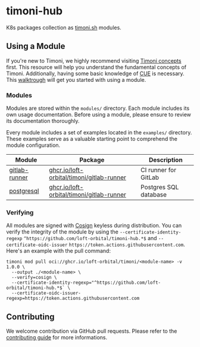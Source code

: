 # timoni-hub

K8s packages collection as [timoni.sh](https://timoni.sh) modules.

## Using a Module
If you're new to Timoni, we highly recommend visiting [Timoni concepts](https://timoni.sh/concepts/) first.
This resource will help you understand the fundamental concepts of Timoni.
Additionally, having some basic knowledge of [CUE](https://cuelang.org/) is necessary.
This [walktrough](https://timoni.sh/cue/walkthrough/) will get you started with using a module.

### Modules
Modules are stored within the `modules/` directory.
Each module includes its own usage documentation.
Before using a module, please ensure to review its documentation thoroughly.

Every module includes a set of examples located in the `examples/` directory.
These examples serve as a valuable starting point to comprehend the module configuration.

| Module                                 | Package                                                                                                                      | Description           |
| ---                                    | ---                                                                                                                          | ---                   |
| [gitlab-runner](modules/gitlab-runner) | [ghcr.io/loft-orbital/timoni/gitlab-runner](https://github.com/loft-orbital/timoni-hub/pkgs/container/timoni%2gitlab-runner) | CI runner for GitLab  |
| [postgresql](modules/postgresql)       | [ghcr.io/loft-orbital/timoni/gitlab-runner](https://github.com/loft-orbital/timoni-hub/pkgs/container/timoni%2postgresql)    | Postgres SQL database |

### Verifying

All modules are signed with [Cosign](https://github.com/sigstore/cosign) keyless during distribution.
You can verify the integrity of the module by using the `--certificate-identity-regexp` `^https://github.com/loft-orbital/timoni-hub.*$` and `--certificate-oidc-issuer` `https://token.actions.githubusercontent.com`.
Here's an example with the pull command:

```shell
timoni mod pull oci://ghcr.io/loft-orbital/timoni/<module-name> -v 1.0.0 \
  --output ./<module-name> \
  --verify=cosign \
  --certificate-identity-regexp="^https://github.com/loft-orbital/timoni-hub.*$` \
  --certificate-oidc-issuer-regexp=https://token.actions.githubusercontent.com
```

## Contributing

We welcome contribution via GitHub pull requests.
Please refer to the [contributing guide](CONTRIBUTING.md) for more informations.

